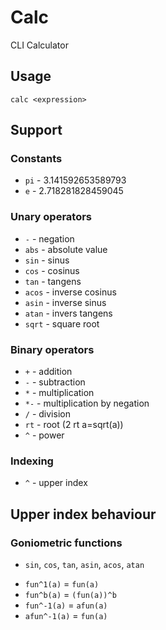 # Calc
CLI Calculator

## Usage
```
calc <expression>
```

## Support
### Constants
- `pi` - 3.141592653589793
- `e` - 2.718281828459045

### Unary operators
- `-` - negation
- `abs` - absolute value
- `sin` - sinus
- `cos` - cosinus
- `tan` - tangens
- `acos` - inverse cosinus
- `asin` - inverse sinus
- `atan` - invers tangens
- `sqrt` - square root

### Binary operators
- `+` - addition
- `-` - subtraction
- `*` - multiplication
- `*-` - multiplication by negation
- `/` - division
- `rt` - root (2 rt a=sqrt(a))
- `^` - power

### Indexing
- `^` - upper index

## Upper index behaviour
### Goniometric functions
+  `sin`, `cos`, `tan`, `asin`, `acos`, `atan`
- `fun^1(a)` = `fun(a)`
- `fun^b(a)` = `(fun(a))^b`
- `fun^-1(a)` = `afun(a)`
- `afun^-1(a)` = `fun(a)`

